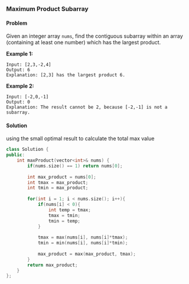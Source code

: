 ###  Maximum Product Subarray

#### Problem

Given an integer array `nums`, find the contiguous subarray within an array (containing at least one number) which has the largest product.

**Example 1:**

```
Input: [2,3,-2,4]
Output: 6
Explanation: [2,3] has the largest product 6.
```

**Example 2:**

```
Input: [-2,0,-1]
Output: 0
Explanation: The result cannot be 2, because [-2,-1] is not a subarray.
```

#### Solution 

using the small optimal result to calculate the total max value

```c++
class Solution {
public:
    int maxProduct(vector<int>& nums) {
        if(nums.size() == 1) return nums[0];
        
        int max_product = nums[0];
        int tmax = max_product;
        int tmin = max_product;
        
        for(int i = 1; i < nums.size(); i++){
            if(nums[i] < 0){
                int temp = tmax;
                tmax = tmin;
                tmin = temp;
            }
            
            tmax = max(nums[i], nums[i]*tmax);
            tmin = min(nums[i], nums[i]*tmin);
            
            max_product = max(max_product, tmax);
        }
        return max_product;
    }
};
```

